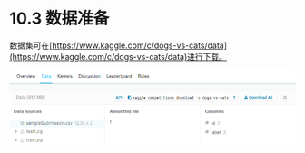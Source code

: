 # 10.3 数据准备

数据集可在[https://www.kaggle.com/c/dogs-vs-cats/data](https://www.kaggle.com/c/dogs-vs-cats/data)进行下载。

![&#x56FE;10-3 &#x732B;&#x72D7;&#x5927;&#x6218;&#x6570;&#x636E;&#x96C6;](../../.gitbook/assets/10-3.png)

